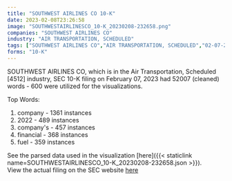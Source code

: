 ```yaml
---
title: "SOUTHWEST AIRLINES CO 10-K"
date: 2023-02-08T23:26:58
image: "SOUTHWESTAIRLINESCO_10-K_20230208-232658.png"
companies: "SOUTHWEST AIRLINES CO"
industry: "AIR TRANSPORTATION, SCHEDULED"
tags: ["SOUTHWEST AIRLINES CO","AIR TRANSPORTATION, SCHEDULED","02-07-2023","10-K"]
forms: "10-K"
---
```

SOUTHWEST AIRLINES CO, which is in the Air Transportation, Scheduled [4512] industry, SEC 10-K filing on February 07, 2023 had 52007 (cleaned) words - 600 were utilized for the visualizations.

Top Words:
1. company - 1361 instances
2. 2022 - 489 instances
3. company's - 457 instances
4. financial - 368 instances
5. fuel - 359 instances


See the parsed data used in the visualization [here]({{< staticlink name=SOUTHWESTAIRLINESCO_10-K_20230208-232658.json >}}).  
View the actual filing on the SEC website [here](https://www.sec.gov/Archives/edgar/data/92380/0000092380-23-000010.txt)